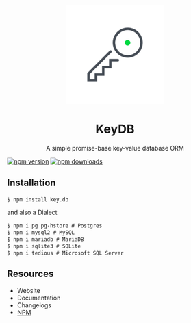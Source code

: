 <p align="center">
  <img src="./docs/src/.vuepress/public/assets/logo.png" width="230px">
</p>

<h1 align="center">KeyDB</h1>
<p align="center">A simple promise-base key-value database ORM</p>

[![npm version](https://badgen.net/npm/v/key.db)](https://www.npmjs.com/package/key.db)
[![npm downloads](https://badgen.net/npm/dm/key.db)](https://www.npmjs.com/package/key.db)

## Installation
```console
$ npm install key.db
```

and also a Dialect

```console
$ npm i pg pg-hstore # Postgres 
$ npm i mysql2 # MySQL
$ npm i mariadb # MariaDB
$ npm i sqlite3 # SQLite
$ npm i tedious # Microsoft SQL Server
```

## Resources

* Website
* Documentation
* Changelogs
* [NPM](https://npmjs.com/key.db)
